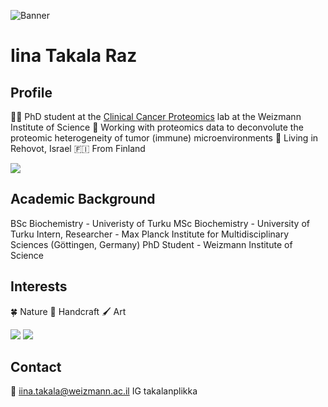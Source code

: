 ![Banner](https://github.com/iinaraz/iinaraz.github.io/tree/main/cesarea.jpg)

# Iina Takala Raz

## Profile

👩‍🔬 PhD student at the [Clinical Cancer Proteomics](https://www.weizmann.ac.il/mcb/TGeiger/) lab at the Weizmann Institute of Science
🧫 Working with proteomics data to deconvolute the proteomic heterogeneity of tumor (immune) microenvironments
📍 Living in Rehovot, Israel
🇫🇮 From Finland

![](https://github.com/iinaraz/iinaraz.github.io/tree/main/me_and_moomin.jpg)

## Academic Background

BSc Biochemistry - Univeristy of Turku
MSc Biochemistry - University of Turku
Intern, Researcher - Max Planck Institute for Multidisciplinary Sciences (Göttingen, Germany)
PhD Student - Weizmann Institute of Science

## Interests

🍀 Nature
🧵 Handcraft
🖌️ Art

![](https://github.com/iinaraz/iinaraz.github.io/tree/main/cows_field.jpg) ![](https://github.com/iinaraz/iinaraz.github.io/tree/maintampere.jpg)

## Contact

📧 iina.takala@weizmann.ac.il
IG takalanplikka


